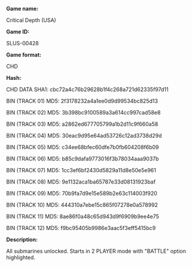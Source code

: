 ﻿**Game name:**

Critical Depth (USA)

**Game ID:**

SLUS-00428

**Game format:**

CHD

**Hash:**

CHD DATA SHA1: cbc72a4c76b29628b1f4c268a721d62335f97d11

BIN (TRACK 01) MD5: 2f3178232a4a1ee0d9d99534bc825d13

BIN (TRACK 02) MD5: 3b398bc9100589a3a614cc997cad58e8

BIN (TRACK 03) MD5: a2862ed677705799a1b2d11c9f660a58

BIN (TRACK 04) MD5: 30eac9d95e64ad53726c12ad3738d29d

BIN (TRACK 05) MD5: c34ee68bfec60dfe7b0fb604208f6b09

BIN (TRACK 06) MD5: b85c9dafa9773016f3b78034aaa9037b

BIN (TRACK 07) MD5: 1cc3ef6bf2430d5829a11d8e50e5e961

BIN (TRACK 08) MD5: 9e1132aca1ba65787e33d08131923baf

BIN (TRACK 09) MD5: 70b9fa7d9e15e589b2e63c114003f920

BIN (TRACK 10) MD5: 444310a7ebe15c865f07278e0a578992

BIN (TRACK 11) MD5: 8ae86f0a48c65d943d9f6909b9ee4e75

BIN (TRACK 12) MD5: f9bc95405b9986e3aac5f3eff5415bc9

**Description:**

All submarines unlocked. Starts in 2 PLAYER mode with "BATTLE" option highlighted.